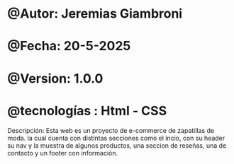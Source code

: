 # @Autor: Jeremias Giambroni
# @Fecha: 20-5-2025
# @Version: 1.0.0
# @tecnologías : Html - CSS
Descripción:
Esta web es un proyecto de e-commerce de zapatillas de moda. la cual cuenta con distintas secciones como el incio, con su header su nav y la muestra de algunos productos, una seccion de reseñas, una de contacto y un footer con información.
